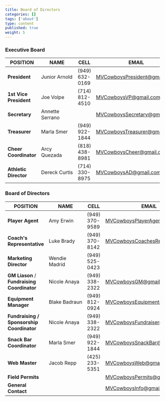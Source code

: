```yaml
---
title: Board of Directors
categories: []
tags: ['about']
type: content
published: true
weight: 5
---
```


### Executive Board

| **POSITION** | **NAME** | **CELL** | **EMAIL** |
|--------------|----------|----------|-----------|
| **President** | Junior Arnold | (949) 632-0169 | [MVCowboysPresident@gmail.com](mailto:MVCowboysPresident@gmail.com) |
| **1st Vice President** | Joe Volpe | (714) 812-4510 | [MVCowboysVP@gmail.com](mailto:MVCowboysVP@gmail.com) |
| **Secretary** | Annette Serrano |  | [MVCowboysSecretary@gmail.com](mailto:MVCowboysSecretary@gmail.com) |
| **Treasurer** | Marla Smer | (949) 922-1844 | [MVCowboysTreasurer@gmail.com](mailto:MVCowboysTreasurer@gmail.com) |
| **Cheer Coordinator** | Arcy Quezada | (818) 438-8981 | [MVCowboysCheer@gmail.com](mailto:MVCowboysCheer@gmail.com) |
| **Athletic Director** | Dereck Curtis | (714) 330-8975 | [MVCowboysAD@gmail.com](mailto:MVCowboysAD@gmail.com) |

### Board of Directors

| **POSITION** | **NAME** | **CELL** | **EMAIL** |
|--------------|----------|----------|-----------|
| **Player Agent** | Amy Erwin | (949) 370-9589 | [MVCowboysPlayerAgent@gmail.com](mailto:MVCowboysPlayerAgent@gmail.com) |
| **Coach's Representative** | Luke Brady | (949) 370-8142 | [MVCowboysCoachesRep@gmail.com](mailto:MVCowboysCoachesRep@gmail.com) |
| **Marketing Director** | Wendie Madrid | (949) 525-0423 | |
| **GM Liason** / **Fundraising Coordinator** | Nicole Anaya | (949) 338-2322 | [MVCowboysGM@gmail.com](mailto:MVCowboysGM@gmail.com) |
| **Equipment Manager** | Blake Badraun | (949) 812-0924 | [MVCowboysEquipment@gmail.com](mailto:MVCowboysEquipment@gmail.com) |
| **Fundraising / Sponsorship Coordinator** | Nicole Anaya | (949) 338-2322 | [MVCowboysFundraiser@gmail.com](mailto:MVCowboysFundraiser@gmail.com) |
| **Snack Bar Coordinator** | Marla Smer | (949) 922-1844 | [MVCowboysSnackBar@gmail.com](mailto:MVCowboysSnackBar@gmail.com) |
| **Web Master** | Jacob Repp | (425) 233-5351 | [MVCowboysWeb@gmail.com](mailto:MVCowboysWeb@gmail.com) |
| **Field Permits** | | | [MVCowboysPermits@gmail.com](mailto:MVCowboysPermits@gmail.com) |
| **General Contact** | | | [MVCowboysInfo@gmail.com](mailto:MVCowboysInfo@gmail.com) |

